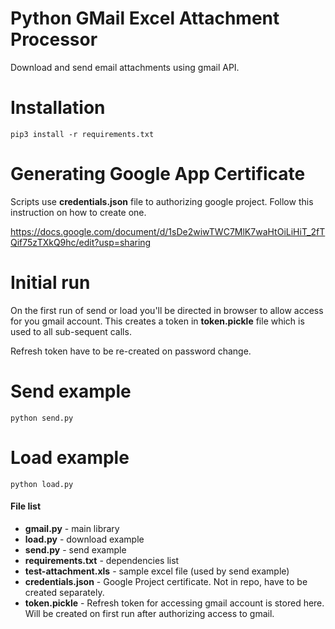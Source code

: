 # Python GMail Excel Attachment Processor

Download and send email attachments using gmail API.

# Installation

	pip3 install -r requirements.txt

# Generating Google App Certificate
Scripts use **credentials.json** file to authorizing google project.
Follow this instruction on how to create one.

https://docs.google.com/document/d/1sDe2wiwTWC7MlK7waHtOiLiHiT_2fTQif75zTXkQ9hc/edit?usp=sharing
    

# Initial run
On the first run of send or load you'll be directed in browser to allow access for you gmail account. 
This creates a token in **token.pickle** file which is used to all sub-sequent calls.
    
Refresh token have to be re-created on password change.
    
# Send example
    
    python send.py

# Load example
    
    python load.py

#### File list

  - **gmail.py** - main library
  - **load.py** - download example
  - **send.py** - send example
  - **requirements.txt** - dependencies list
  - **test-attachment.xls** - sample excel file (used by send example)
  - **credentials.json** - Google Project certificate. Not in repo, have to be created separately.
  - **token.pickle** - Refresh token for accessing gmail account is stored here. Will be created on first run after authorizing access to gmail.




